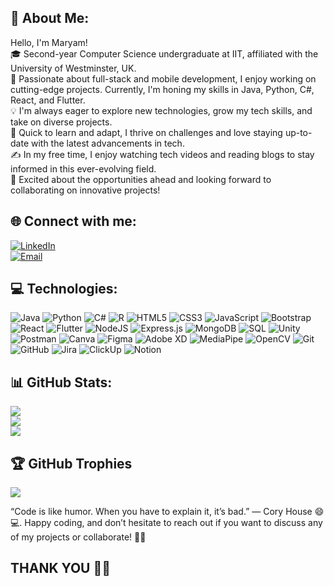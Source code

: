 ## 💫 About Me:
Hello, I'm Maryam!<br>
🎓 Second-year Computer Science undergraduate at IIT, affiliated with the University of Westminster, UK.<br>
🌱 Passionate about full-stack and mobile development, I enjoy working on cutting-edge projects. Currently, I'm honing my skills in Java, Python, C#, React, and Flutter.<br>
💡 I'm always eager to explore new technologies, grow my tech skills, and take on diverse projects.<br>
🚀 Quick to learn and adapt, I thrive on challenges and love staying up-to-date with the latest advancements in tech.<br>
✍️ In my free time, I enjoy watching tech videos and reading blogs to stay informed in this ever-evolving field.<br>
🎯 Excited about the opportunities ahead and looking forward to collaborating on innovative projects!<br>

## 🌐 Connect with me:
[![LinkedIn](https://img.shields.io/badge/LinkedIn-%230077B5.svg?logo=linkedin&logoColor=white)](https://www.linkedin.com/in/maryam-nawas-bb7b25236/)  
[![Email](https://img.shields.io/badge/Email-D14836.svg?logo=gmail&logoColor=white)](mailto:maryamnawas2002@gmail.com)

## 💻 Technologies:
![Java](https://img.shields.io/badge/java-%23ED8B00.svg?style=for-the-badge&logo=openjdk&logoColor=white) 
![Python](https://img.shields.io/badge/python-3670A0?style=for-the-badge&logo=python&logoColor=ffdd54) 
![C#](https://img.shields.io/badge/c%23-%23239120.svg?style=for-the-badge&logo=csharp&logoColor=white) 
![R](https://img.shields.io/badge/r-%23276DC3.svg?style=for-the-badge&logo=r&logoColor=white) 
![HTML5](https://img.shields.io/badge/html5-%23E34F26.svg?style=for-the-badge&logo=html5&logoColor=white) 
![CSS3](https://img.shields.io/badge/css3-%231572B6.svg?style=for-the-badge&logo=css3&logoColor=white) 
![JavaScript](https://img.shields.io/badge/javascript-%23323330.svg?style=for-the-badge&logo=javascript&logoColor=%23F7DF1E) 
![Bootstrap](https://img.shields.io/badge/bootstrap-%23563D7C.svg?style=for-the-badge&logo=bootstrap&logoColor=white) 
![React](https://img.shields.io/badge/react-%2320232a.svg?style=for-the-badge&logo=react&logoColor=%2361DAFB) 
![Flutter](https://img.shields.io/badge/Flutter-%2302569B.svg?style=for-the-badge&logo=Flutter&logoColor=white) 
![NodeJS](https://img.shields.io/badge/node.js-6DA55F?style=for-the-badge&logo=node.js&logoColor=white) 
![Express.js](https://img.shields.io/badge/express.js-%23404d59.svg?style=for-the-badge&logo=express&logoColor=%2361DAFB) 
![MongoDB](https://img.shields.io/badge/MongoDB-%234ea94b.svg?style=for-the-badge&logo=mongodb&logoColor=white) 
![SQL](https://img.shields.io/badge/sql-%2300758F.svg?style=for-the-badge&logo=sql&logoColor=white) 
![Unity](https://img.shields.io/badge/unity-%23000000.svg?style=for-the-badge&logo=unity&logoColor=white) 
![Postman](https://img.shields.io/badge/Postman-FF6C37?style=for-the-badge&logo=postman&logoColor=white) 
![Canva](https://img.shields.io/badge/Canva-%2300C4CC.svg?style=for-the-badge&logo=Canva&logoColor=white) 
![Figma](https://img.shields.io/badge/figma-%23F24E1E.svg?style=for-the-badge&logo=figma&logoColor=white) 
![Adobe XD](https://img.shields.io/badge/adobe%20xd-%23FF61F6.svg?style=for-the-badge&logo=adobe%20xd&logoColor=white) 
![MediaPipe](https://img.shields.io/badge/MediaPipe-%23FFBB00.svg?style=for-the-badge&logo=mediapipe&logoColor=white)
![OpenCV](https://img.shields.io/badge/OpenCV-%23white.svg?style=for-the-badge&logo=opencv&logoColor=white)
![Git](https://img.shields.io/badge/git-%23F05033.svg?style=for-the-badge&logo=git&logoColor=white) 
![GitHub](https://img.shields.io/badge/github-%23121011.svg?style=for-the-badge&logo=github&logoColor=white) 
![Jira](https://img.shields.io/badge/jira-%230A0FFF.svg?style=for-the-badge&logo=jira&logoColor=white) 
![ClickUp](https://img.shields.io/badge/clickup-%237B68EE.svg?style=for-the-badge&logo=clickup&logoColor=white) 
![Notion](https://img.shields.io/badge/notion-%23000000.svg?style=for-the-badge&logo=notion&logoColor=white)

## 📊 GitHub Stats:
![](https://github-readme-stats.vercel.app/api?username=maryamnawas&theme=gotham&hide_border=false&include_all_commits=false&count_private=false)<br/>
![](https://github-readme-streak-stats.herokuapp.com/?user=maryamnawas&theme=gotham&hide_border=false)<br/>
![](https://github-readme-stats.vercel.app/api/top-langs/?username=maryamnawas&theme=gotham&hide_border=false&include_all_commits=false&count_private=false&layout=compact)

## 🏆 GitHub Trophies
![](https://github-profile-trophy.vercel.app/?username=maryamnawas&theme=darkhub&no-frame=false&no-bg=true&margin-w=4)

“Code is like humor. When you have to explain it, it’s bad.” — Cory House 😄💻. Happy coding, and don’t hesitate to reach out if you want to discuss any of my projects or collaborate! 🚀🤝

## THANK YOU 🙏💖
